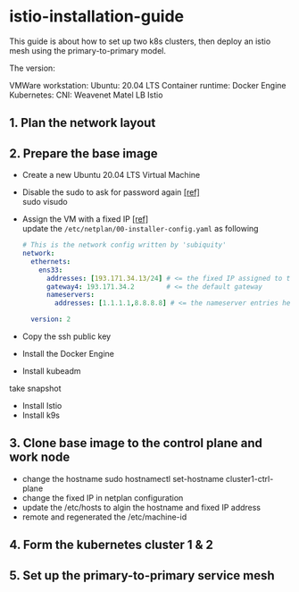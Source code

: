 # istio-installation-guide

This guide is about how to set up two k8s clusters, then deploy an istio mesh using the primary-to-primary model.

The version:

VMWare workstation: 
Ubuntu: 20.04 LTS
Container runtime: Docker Engine
Kubernetes:
CNI: Weavenet
Matel LB
Istio

## 1. Plan the network layout

## 2. Prepare the base image
- Create a new Ubuntu 20.04 LTS Virtual Machine
- Disable the sudo to ask for password again [[ref]](https://askubuntu.com/questions/147241/execute-sudo-without-password)  
  sudo visudo

- Assign the VM with a fixed IP [[ref]](https://www.linuxtechi.com/assign-static-ip-address-ubuntu-20-04-lts/)  
  update the `/etc/netplan/00-installer-config.yaml` as following
  
  ```yaml
  # This is the network config written by 'subiquity'
  network:
    ethernets:
      ens33:
        addresses: [193.171.34.13/24] # <= the fixed IP assigned to this node
        gateway4: 193.171.34.2        # <= the default gateway
        nameservers:
          addresses: [1.1.1.1,8.8.8.8] # <= the nameserver entries here will be added as the DNS server in systemd-resolved

    version: 2
  ```
- Copy the ssh public key

- Install the Docker Engine
- Install kubeadm

take snapshot

- Install Istio
- Install k9s

## 3. Clone base image to the control plane and work node

- change the hostname
  sudo hostnamectl set-hostname cluster1-ctrl-plane
- change the fixed IP in netplan configuration
- update the /etc/hosts to algin the hostname and fixed IP address
- remote and regenerated the /etc/machine-id

## 4. Form the kubernetes cluster 1 & 2

## 5. Set up the primary-to-primary service mesh
